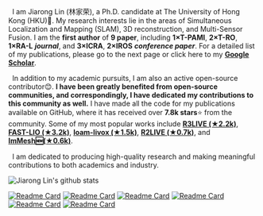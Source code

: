 ﻿&nbsp; I am Jiarong Lin (林家荣), a Ph.D. candidate at The University of Hong Kong (HKU)🏫. My research interests lie in the areas of Simultaneous Localization and Mapping (SLAM), 3D reconstruction, and Multi-Sensor Fusion. I am the **first author** of **9 paper**, including **1×T-PAMI**, **2×T-RO**,  **1×RA-L** ***journal***, and **3×ICRA**, **2×IROS** ***conference paper***. For a detailed list of my publications, please go to the next page or click here to my [**Google Scholar**](https://scholar.google.com/citations?user=JUHU33cAAAAJ&hl=en). 

&nbsp; In addition to my academic pursuits, I am also an active open-source contributor😊. **I have been greatly benefited from open-source communities, and correspondingly, I have dedicated my contributions to this community as well.** I have made all the code for my publications available on GitHub, where it has received over **7.8k stars**⭐ from the community. Some of my most popular works include [**R3LIVE (★2.2k)**](https://github.com/hku-mars/r3live), [**FAST-LIO (★3.2k)**](https://github.com/hku-mars/FAST_LIO), [**loam-livox (★1.5k)**](https://github.com/hku-mars/loam_livox), [**R2LIVE (★0.7k)**](https://github.com/hku-mars/r2live), and [**ImMesh🆕(★0.6k)**](https://github.com/hku-mars/ImMesh).

&nbsp; I am dedicated to producing high-quality research and making meaningful contributions to both academics and industry.

![Jiarong Lin's  github stats](https://github-readme-stats-one-bice.vercel.app/api?username=ziv-lin&show_icons=true&theme=default&count_private=true&role=OWNER,ORGANIZATION_MEMBER&hide=prs,issues) 

[![Readme Card](https://github-readme-stats.vercel.app/api/pin/?username=hku-mars&repo=r3live)](https://github.com/hku-mars/r3live)
[![Readme Card](https://github-readme-stats.vercel.app/api/pin/?username=hku-mars&repo=FAST_LIO)](https://github.com/hku-mars/FAST_LIO)
[![Readme Card](https://github-readme-stats.vercel.app/api/pin/?username=hku-mars&repo=loam_livox)](https://github.com/hku-mars/loam_livox)
[![Readme Card](https://github-readme-stats.vercel.app/api/pin/?username=hku-mars&repo=r2live)](https://github.com/hku-mars/r2live)
[![Readme Card](https://github-readme-stats.vercel.app/api/pin/?username=hku-mars&repo=ImMesh)](https://github.com/hku-mars/ImMesh)
[![Readme Card](https://github-readme-stats.vercel.app/api/pin/?username=hku-mars&repo=std)](https://github.com/hku-mars/std)
